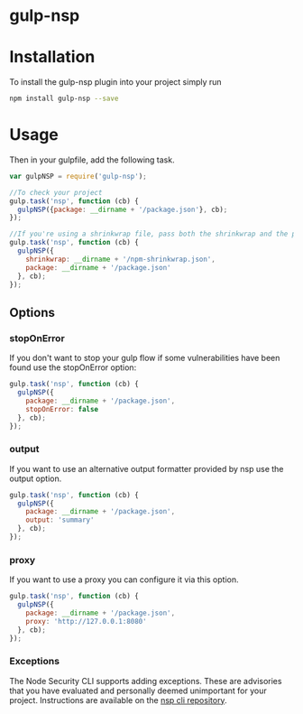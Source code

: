 # gulp-nsp

# Installation

To install the gulp-nsp plugin into your project simply run

```bash
npm install gulp-nsp --save
```

# Usage

Then in your gulpfile, add the following task.

```javascript
var gulpNSP = require('gulp-nsp');

//To check your project
gulp.task('nsp', function (cb) {
  gulpNSP({package: __dirname + '/package.json'}, cb);
});
```

```javascript
//If you're using a shrinkwrap file, pass both the shrinkwrap and the package.json
gulp.task('nsp', function (cb) {
  gulpNSP({
    shrinkwrap: __dirname + '/npm-shrinkwrap.json',
    package: __dirname + '/package.json'
  }, cb);
});
```

## Options

### stopOnError
If you don't want to stop your gulp flow if some vulnerabilities have been found use the stopOnError option:

```javascript
gulp.task('nsp', function (cb) {
  gulpNSP({
    package: __dirname + '/package.json',
    stopOnError: false
  }, cb);
});
```

### output
If you want to use an alternative output formatter provided by nsp use the output option.

```javascript
gulp.task('nsp', function (cb) {
  gulpNSP({
    package: __dirname + '/package.json',
    output: 'summary'
  }, cb);
});
```

### proxy
If you want to use a proxy you can configure it via this option.


```javascript
gulp.task('nsp', function (cb) {
  gulpNSP({
    package: __dirname + '/package.json',
    proxy: 'http://127.0.0.1:8080'
  }, cb);
});
```

### Exceptions
The Node Security CLI supports adding exceptions. These are advisories that you have evaluated and personally deemed unimportant for your project. Instructions are available on the [nsp cli repository](https://github.com/nodesecurity/nsp#exceptions).
